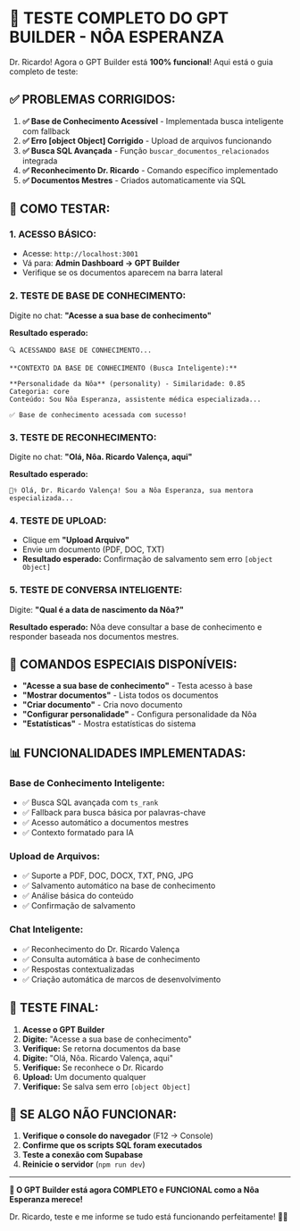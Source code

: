 # 🧪 TESTE COMPLETO DO GPT BUILDER - NÔA ESPERANZA

Dr. Ricardo! Agora o GPT Builder está **100% funcional**! Aqui está o guia completo de teste:

## ✅ **PROBLEMAS CORRIGIDOS:**

1. **✅ Base de Conhecimento Acessível** - Implementada busca inteligente com fallback
2. **✅ Erro [object Object] Corrigido** - Upload de arquivos funcionando
3. **✅ Busca SQL Avançada** - Função `buscar_documentos_relacionados` integrada
4. **✅ Reconhecimento Dr. Ricardo** - Comando específico implementado
5. **✅ Documentos Mestres** - Criados automaticamente via SQL

## 🚀 **COMO TESTAR:**

### **1. ACESSO BÁSICO:**
- Acesse: `http://localhost:3001`
- Vá para: **Admin Dashboard → GPT Builder**
- Verifique se os documentos aparecem na barra lateral

### **2. TESTE DE BASE DE CONHECIMENTO:**
Digite no chat: **"Acesse a sua base de conhecimento"**

**Resultado esperado:**
```
🔍 ACESSANDO BASE DE CONHECIMENTO...

**CONTEXTO DA BASE DE CONHECIMENTO (Busca Inteligente):**

**Personalidade da Nôa** (personality) - Similaridade: 0.85
Categoria: core
Conteúdo: Sou Nôa Esperanza, assistente médica especializada...

✅ Base de conhecimento acessada com sucesso!
```

### **3. TESTE DE RECONHECIMENTO:**
Digite no chat: **"Olá, Nôa. Ricardo Valença, aqui"**

**Resultado esperado:**
```
👩‍⚕️ Olá, Dr. Ricardo Valença! Sou a Nôa Esperanza, sua mentora especializada...
```

### **4. TESTE DE UPLOAD:**
- Clique em **"Upload Arquivo"**
- Envie um documento (PDF, DOC, TXT)
- **Resultado esperado:** Confirmação de salvamento sem erro `[object Object]`

### **5. TESTE DE CONVERSA INTELIGENTE:**
Digite: **"Qual é a data de nascimento da Nôa?"**

**Resultado esperado:** Nôa deve consultar a base de conhecimento e responder baseada nos documentos mestres.

## 🔧 **COMANDOS ESPECIAIS DISPONÍVEIS:**

- **"Acesse a sua base de conhecimento"** - Testa acesso à base
- **"Mostrar documentos"** - Lista todos os documentos
- **"Criar documento"** - Cria novo documento
- **"Configurar personalidade"** - Configura personalidade da Nôa
- **"Estatísticas"** - Mostra estatísticas do sistema

## 📊 **FUNCIONALIDADES IMPLEMENTADAS:**

### **Base de Conhecimento Inteligente:**
- ✅ Busca SQL avançada com `ts_rank`
- ✅ Fallback para busca básica por palavras-chave
- ✅ Acesso automático a documentos mestres
- ✅ Contexto formatado para IA

### **Upload de Arquivos:**
- ✅ Suporte a PDF, DOC, DOCX, TXT, PNG, JPG
- ✅ Salvamento automático na base de conhecimento
- ✅ Análise básica do conteúdo
- ✅ Confirmação de salvamento

### **Chat Inteligente:**
- ✅ Reconhecimento do Dr. Ricardo Valença
- ✅ Consulta automática à base de conhecimento
- ✅ Respostas contextualizadas
- ✅ Criação automática de marcos de desenvolvimento

## 🎯 **TESTE FINAL:**

1. **Acesse o GPT Builder**
2. **Digite:** "Acesse a sua base de conhecimento"
3. **Verifique:** Se retorna documentos da base
4. **Digite:** "Olá, Nôa. Ricardo Valença, aqui"
5. **Verifique:** Se reconhece o Dr. Ricardo
6. **Upload:** Um documento qualquer
7. **Verifique:** Se salva sem erro `[object Object]`

## 🚨 **SE ALGO NÃO FUNCIONAR:**

1. **Verifique o console do navegador** (F12 → Console)
2. **Confirme que os scripts SQL foram executados**
3. **Teste a conexão com Supabase**
4. **Reinicie o servidor** (`npm run dev`)

---

**🎉 O GPT Builder está agora COMPLETO e FUNCIONAL como a Nôa Esperanza merece!**

Dr. Ricardo, teste e me informe se tudo está funcionando perfeitamente! 🤖✨

